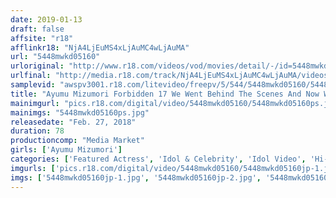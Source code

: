 ```yaml
---
date: 2019-01-13
draft: false
affsite: "r18"
afflinkr18: "NjA4LjEuMS4xLjAuMC4wLjAuMA"
url: "5448mwkd05160"
urloriginal: "http://www.r18.com/videos/vod/movies/detail/-/id=5448mwkd05160"
urlfinal: "http://media.r18.com/track/NjA4LjEuMS4xLjAuMC4wLjAuMA/videos/vod/movies/detail/-/id=5448mwkd05160"
samplevid: "awspv3001.r18.com/litevideo/freepv/5/544/5448mwkd05160/5448mwkd05160_dmb_w.mp4"
title: "Ayumu Mizumori Forbidden 17 We Went Behind The Scenes And Now We Have Her All To Ourselves 2"
mainimgurl: "pics.r18.com/digital/video/5448mwkd05160/5448mwkd05160ps.jpg"
mainimgs: "5448mwkd05160ps.jpg"
releasedate: "Feb. 27, 2018"
duration: 78
productioncomp: "Media Market"
girls: ['Ayumu Mizumori']
categories: ['Featured Actress', 'Idol & Celebrity', 'Idol Video', 'Hi-Def']
imgurls: ['pics.r18.com/digital/video/5448mwkd05160/5448mwkd05160jp-1.jpg', 'pics.r18.com/digital/video/5448mwkd05160/5448mwkd05160jp-2.jpg', 'pics.r18.com/digital/video/5448mwkd05160/5448mwkd05160jp-3.jpg', 'pics.r18.com/digital/video/5448mwkd05160/5448mwkd05160jp-4.jpg', 'pics.r18.com/digital/video/5448mwkd05160/5448mwkd05160jp-5.jpg', 'pics.r18.com/digital/video/5448mwkd05160/5448mwkd05160jp-6.jpg', 'pics.r18.com/digital/video/5448mwkd05160/5448mwkd05160jp-7.jpg', 'pics.r18.com/digital/video/5448mwkd05160/5448mwkd05160jp-8.jpg', 'pics.r18.com/digital/video/5448mwkd05160/5448mwkd05160jp-9.jpg', 'pics.r18.com/digital/video/5448mwkd05160/5448mwkd05160jp-10.jpg', 'pics.r18.com/digital/video/5448mwkd05160/5448mwkd05160jp-11.jpg', 'pics.r18.com/digital/video/5448mwkd05160/5448mwkd05160jp-12.jpg', 'pics.r18.com/digital/video/5448mwkd05160/5448mwkd05160jp-13.jpg', 'pics.r18.com/digital/video/5448mwkd05160/5448mwkd05160jp-14.jpg', 'pics.r18.com/digital/video/5448mwkd05160/5448mwkd05160jp-15.jpg', 'pics.r18.com/digital/video/5448mwkd05160/5448mwkd05160jp-16.jpg', 'pics.r18.com/digital/video/5448mwkd05160/5448mwkd05160jp-17.jpg', 'pics.r18.com/digital/video/5448mwkd05160/5448mwkd05160jp-18.jpg', 'pics.r18.com/digital/video/5448mwkd05160/5448mwkd05160jp-19.jpg', 'pics.r18.com/digital/video/5448mwkd05160/5448mwkd05160jp-20.jpg']
imgs: ['5448mwkd05160jp-1.jpg', '5448mwkd05160jp-2.jpg', '5448mwkd05160jp-3.jpg', '5448mwkd05160jp-4.jpg', '5448mwkd05160jp-5.jpg', '5448mwkd05160jp-6.jpg', '5448mwkd05160jp-7.jpg', '5448mwkd05160jp-8.jpg', '5448mwkd05160jp-9.jpg', '5448mwkd05160jp-10.jpg', '5448mwkd05160jp-11.jpg', '5448mwkd05160jp-12.jpg', '5448mwkd05160jp-13.jpg', '5448mwkd05160jp-14.jpg', '5448mwkd05160jp-15.jpg', '5448mwkd05160jp-16.jpg', '5448mwkd05160jp-17.jpg', '5448mwkd05160jp-18.jpg', '5448mwkd05160jp-19.jpg', '5448mwkd05160jp-20.jpg']
---
```

